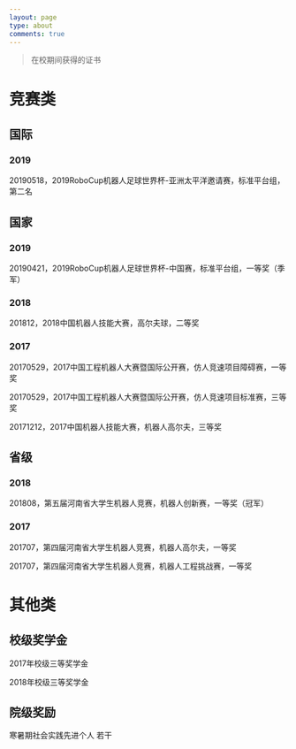 ```yaml
---
layout: page
type: about
comments: true
---
```


<blockquote class="blockquote-center">在校期间获得的证书</blockquote>

# 竞赛类

## 国际

### 2019

20190518，2019RoboCup机器人足球世界杯-亚洲太平洋邀请赛，标准平台组，第二名

## 国家

### 2019

20190421，2019RoboCup机器人足球世界杯-中国赛，标准平台组，一等奖（季军）

### 2018

201812，2018中国机器人技能大赛，高尔夫球，二等奖

### 2017

20170529，2017中国工程机器人大赛暨国际公开赛，仿人竞速项目障碍赛，一等奖

20170529，2017中国工程机器人大赛暨国际公开赛，仿人竞速项目标准赛，三等奖

20171212，2017中国机器人技能大赛，机器人高尔夫，三等奖

## 省级

### 2018

201808，第五届河南省大学生机器人竞赛，机器人创新赛，一等奖（冠军）

### 2017

201707，第四届河南省大学生机器人竞赛，机器人高尔夫，一等奖

201707，第四届河南省大学生机器人竞赛，机器人工程挑战赛，一等奖

# 其他类

## 校级奖学金

2017年校级三等奖学金

2018年校级三等奖学金

## 院级奖励

寒暑期社会实践先进个人 若干
